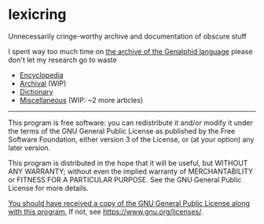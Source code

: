 # lexicring
Unnecessarily cringe-worthy archive and documentation of obscure stuff

I spent way too much time on [the archive of the Genalphid language](/archival/genalphid-language.md) please don't let my research go to waste

* [Encyclopedia](/wiki)
* [Archival](/archival) (WIP)
* [Dictionary](/dict)
* [Miscellaneous](/misc) (WIP: ~2 more articles)

---

This program is free software: you can redistribute it and/or modify
it under the terms of the GNU General Public License as published by
the Free Software Foundation, either version 3 of the License, or
(at your option) any later version.

This program is distributed in the hope that it will be useful,
but WITHOUT ANY WARRANTY; without even the implied warranty of
MERCHANTABILITY or FITNESS FOR A PARTICULAR PURPOSE.  See the
GNU General Public License for more details.

[You should have received a copy of the GNU General Public License
along with this program.](/LICENSE) If not, see <https://www.gnu.org/licenses/>.
